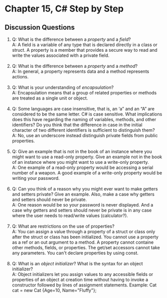 # Chapter 15, C# Step by Step

## Discussion Questions

1. Q: What is the difference between a *property* and a *field*?  
   A: A field is a variable of any type that is declared directly in a class or struct. A property is a member that provides a secure way to read and write the values associated with a private field.<br><br>
1. Q: What is the difference between a *property* and a *method*?  
   A: In general, a property represents data and a method represents actions.<br><br>
1. Q: What is your understanding of *encapsulation*?  
   A: Encapsulation means that a group of related properties or methods are treated as a single unit or object.<br><br>
1. Q: Some languages are case insensitive, that is, an ‘a” and an “A” are considered to be the same letter.
C# is case sensitive. What implications does this have regarding the naming of variables, methods,
and other identifiers? Do you think that the difference in case in the initial character of two different
identifiers is sufficient to distinguish them?  
   A: No, use an underscore instead distinguish private fields from public properties.<br><br>
1. Q: Give an example that is not in the book of an instance where you might want to use a read-only property. Give an example not in the book of an instance where you might want to use a write-only property.  
   A: One example of a read-only property would be accessing a serial number of a weapon. A good example of a write-only property would be writing your password.<br><br>
1. Q: Can you think of a reason why you might ever want to make getters and setters private? Give an example. Also, make a case why getters and setters should never be private.  
   A: One reason would be so your password is never displayed. And a case why getters and setters should never be private is in any case where the user needs to read/write values (calculator?).<br><br>
1. Q: What are restrictions on the use of properties?  
   A: You can assign a value through a property of a struct or class only after the struct or class has been initialized. You cannot use a property as a ref or an out argument to a method. A property cannot containe other methods, fields, or properties. The get/set accessors cannot take any parameters. You can't declare properties by using const.<br><br>
1. Q: What is an *object initializer*? What is the syntax for an object initializer?  
   A: Object initializers let you assign values to any accessible fields or properties of an object at creation time without having to invoke a constructor followed by lines of assignment statements. Example: Cat cat = new Cat {Age=10, Name="Fluffy"};<br><br>